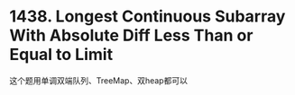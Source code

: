 # 1438. Longest Continuous Subarray With Absolute Diff Less Than or Equal to Limit

这个题用单调双端队列、TreeMap、双heap都可以